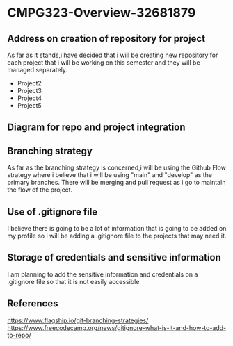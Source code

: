 # CMPG323-Overview-32681879
## Address on creation of repository for project
As far as it stands,i have decided that i will be creating new repository for each project that i will be working on this semester and they will be managed separately.
- Project2
- Project3
- Project4
- Project5
## Diagram for repo and project integration
## Branching strategy
As far as the branching strategy is concerned,i will be  using the Github Flow strategy where i believe that i will be using "main" and "develop" as the primary branches. There will be merging and pull request as i go to maintain the flow of the project.
## Use of .gitignore file
I believe there is going to be a lot of information that is going to be added on my profile so i will be adding a .gitignore file to the projects that may need it.   
## Storage of credentials and sensitive information
I am planning to add the sensitive information and credentials on a .gitignore file so that it is not easily accessible
## References
https://www.flagship.io/git-branching-strategies/
https://www.freecodecamp.org/news/gitignore-what-is-it-and-how-to-add-to-repo/


